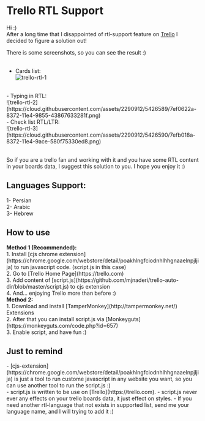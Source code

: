 Trello RTL Support
===============

Hi :) <br>
After a long time that I disappointed of rtl-support feature on [Trello](https://trello.com) I decided to figure a solution out! <br>

There is some screenshots, so you can see the result :) <br><br>

- Cards list: <br>
![trello-rtl-1](https://cloud.githubusercontent.com/assets/2290912/5434811/1678ca1c-846b-11e4-807c-8aad75610000.jpg)
 <br>
- Typing in RTL: <br>
![trello-rtl-2](https://cloud.githubusercontent.com/assets/2290912/5426589/7ef0622a-8372-11e4-9855-43867633281f.png) <br>
- Check list RTL/LTR: <br>
![trello-rtl-3](https://cloud.githubusercontent.com/assets/2290912/5426590/7efb018a-8372-11e4-9ace-580f75330ed8.png) <br><br>

So if you are a trello fan and working with it and you have some RTL content in your boards data, I suggest this solution to you. I hope you enjoy it :)<br>

<h2>Languages Support:</h2>
1- Persian <br>
2- Arabic <br>
3- Hebrew <br>

<h2>How to use</h2>
<b>Method 1 (Recommended):</b> <br>
1. Install [cjs chrome extension](https://chrome.google.com/webstore/detail/poakhlngfciodnhlhhgnaaelnpjljija) to run javascript code. (script.js in this case) <br>
2. Go to [Trello Home Page](https://trello.com) <br>
3. Add content of [script.js](https://github.com/mjnaderi/trello-auto-dir/blob/master/script.js) to cjs extension <br>
4. And... enjoying Trello more than before :) <br>
<b>Method 2:</b> <br>
1. Download and install [TamperMonkey](http://tampermonkey.net/) Extensions <br>
2. After that you can install script.js via [Monkeyguts](https://monkeyguts.com/code.php?id=657) <br>
3. Enable script, and have fun :) <br>

<h2>Just to remind</h2>
- [cjs-extension](https://chrome.google.com/webstore/detail/poakhlngfciodnhlhhgnaaelnpjljija) is just a tool to run custome javascript in any website you want, so you can use another tool to run the script.js :)<br>
- script.js is written to be use on [Trello](https://trello.com).
- script.js never ever any effects on your trello boards data, it just effect on styles.
- If you need another rtl-language that not exists in supported list, send me your language name, and I will trying to add it :)
